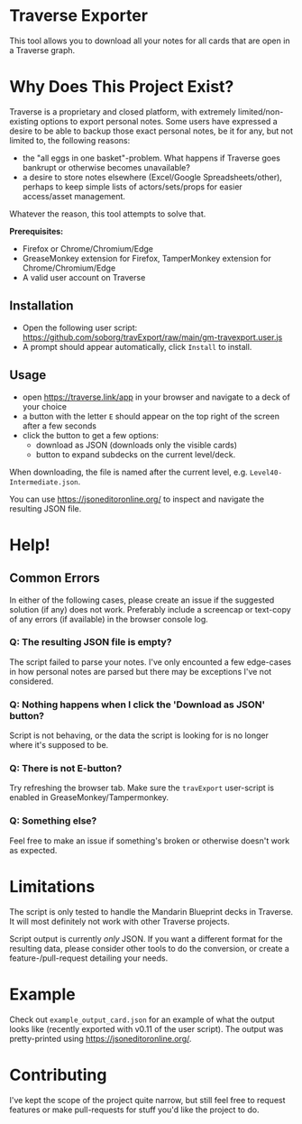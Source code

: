 # Traverse Exporter
This tool allows you to download all your notes for all cards that are open in a Traverse graph.


# Why Does This Project Exist?
Traverse is a proprietary and closed platform, with extremely limited/non-existing options to export personal notes.
Some users have expressed a desire to be able to backup those exact personal notes, be it for any, but not limited to, the following reasons:

- the "all eggs in one basket"-problem. What happens if Traverse goes bankrupt or otherwise becomes unavailable?
- a desire to store notes elsewhere (Excel/Google Spreadsheets/other), perhaps to keep simple lists of actors/sets/props for easier access/asset management.

Whatever the reason, this tool attempts to solve that.


**Prerequisites:**
- Firefox or Chrome/Chromium/Edge
- GreaseMonkey extension for Firefox, TamperMonkey extension for Chrome/Chromium/Edge
- A valid user account on Traverse


## Installation
- Open the following user script: https://github.com/soborg/travExport/raw/main/gm-travexport.user.js
- A prompt should appear automatically, click `Install` to install.


## Usage
- open https://traverse.link/app in your browser and navigate to a deck of your choice
- a button with the letter `E` should appear on the top right of the screen after a few seconds
- click the button to get a few options:
  - download as JSON (downloads only the visible cards)
  - button to expand subdecks on the current level/deck.

When downloading, the file is named after the current level, e.g. `Level40-Intermediate.json`.

You can use https://jsoneditoronline.org/ to inspect and navigate the resulting JSON file.


# Help!

## Common Errors
In either of the following cases, please create an issue if the suggested solution (if any) does not work. Preferably include a screencap or text-copy of any errors (if available) in the browser console log.

### Q: The resulting JSON file is empty?
The script failed to parse your notes.
I've only encounted a few edge-cases in how personal notes are parsed but there may be exceptions I've not considered.

### Q: Nothing happens when I click the 'Download as JSON' button?
Script is not behaving, or the data the script is looking for is no longer where it's supposed to be.

### Q: There is not E-button?
Try refreshing the browser tab. Make sure the `travExport` user-script is enabled in GreaseMonkey/Tampermonkey.

### Q: Something else?
Feel free to make an issue if something's broken or otherwise doesn't work as expected.


# Limitations
The script is only tested to handle the Mandarin Blueprint decks in Traverse. It will most definitely not work with other Traverse projects.

Script output is currently *only* JSON. If you want a different format for the resulting data, please consider other tools to do the conversion, or create a feature-/pull-request detailing your needs.


# Example
Check out `example_output_card.json` for an example of what the output looks like (recently exported with v0.11 of the user script).
The output was pretty-printed using https://jsoneditoronline.org/.


# Contributing
I've kept the scope of the project quite narrow, but still feel free to request features or make pull-requests for stuff you'd like the project to do.

